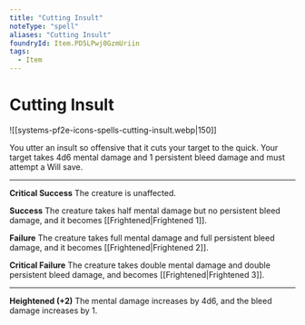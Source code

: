 ```yaml
---
title: "Cutting Insult"
noteType: "spell"
aliases: "Cutting Insult"
foundryId: Item.PD5LPwj0GzmUriin
tags:
  - Item
---
```


# Cutting Insult
![[systems-pf2e-icons-spells-cutting-insult.webp|150]]

You utter an insult so offensive that it cuts your target to the quick. Your target takes 4d6 mental damage and 1 persistent bleed damage and must attempt a Will save.

* * *

**Critical Success** The creature is unaffected.

**Success** The creature takes half mental damage but no persistent bleed damage, and it becomes [[Frightened|Frightened 1]].

**Failure** The creature takes full mental damage and full persistent bleed damage, and it becomes [[Frightened|Frightened 2]].

**Critical Failure** The creature takes double mental damage and double persistent bleed damage, and becomes [[Frightened|Frightened 3]].

* * *

**Heightened (+2)** The mental damage increases by 4d6, and the bleed damage increases by 1.
